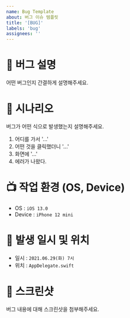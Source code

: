 ```yaml
---
name: Bug Template
about: 버그 이슈 템플릿
title: '[BUG]'
labels: 'bug'
assignees: ''
---
```


# 🚨 버그 설명

어떤 버그인지 간결하게 설명해주세요.

# 💬 시나리오

버그가 어떤 식으로 발생했는지 설명해주세요.

1. 어디를 가서 '...'
2. 어떤 것을 클릭했더니 '...'
3. 화면에 '...'
4. 에러가 나왔다.

# 📺 작업 환경 (OS, Device)

- OS : `iOS 13.0`
- Device : `iPhone 12 mini`

# 📆 발생 일시 및 위치

- 일시 : `2021.06.29(화) 7시`
- 위치 : `AppDelegate.swift`

# 📸 스크린샷

버그 내용에 대해 스크린샷을 첨부해주세요.
